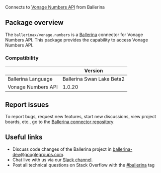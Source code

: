 Connects to [Vonage Numbers API](https://nexmo-api-specification.herokuapp.com/numbers) from Ballerina

## Package overview
The `ballerinax/vonage.numbers` is a [Ballerina](https://ballerina.io/) connector for Vonage Numbers API.
This package provides the capability to access Vonage Numbers API.

### Compatibility
|                               | Version                         |
|-------------------------------|---------------------------------|
| Ballerina Language            | Ballerina Swan Lake Beta2       | 
| Vonage Numbers API            | 1.0.20                          |

## Report issues
To report bugs, request new features, start new discussions, view project boards, etc., go to the [Ballerina connector repository](https://github.com/ballerina-platform/ballerinax-openapi-connectors)

## Useful links
- Discuss code changes of the Ballerina project in [ballerina-dev@googlegroups.com](mailto:ballerina-dev@googlegroups.com).
- Chat live with us via our [Slack channel](https://ballerina.io/community/slack/).
- Post all technical questions on Stack Overflow with the [#ballerina](https://stackoverflow.com/questions/tagged/ballerina) tag
